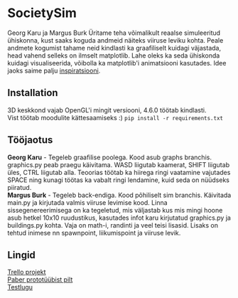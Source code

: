 # SocietySim
Georg Karu ja Margus Burk
Üritame teha võimalikult reaalse simuleeritud ühiskonna, kust saaks koguda andmeid näiteks viiruse leviku kohta. Peale andmete kogumist tahame neid kindlasti ka graafiliselt kuidagi väjastada, head vahend selleks on ilmselt matplotlib. Lahe oleks ka seda ühiskonda kuidagi visualiseerida, võibolla ka matplotlib'i animatsiooni kasutades. Idee jaoks saime palju [inspiratsiooni](https://www.youtube.com/channel/UCKzJFdi57J53Vr_BkTfN3uQ).
## Installation
3D keskkond vajab OpenGL'i mingit versiooni, 4.6.0 töötab kindlasti.\
Vist töötab moodulite kättesaamiseks :)
```pip install -r requirements.txt```
## Tööjaotus
**Georg Karu** - Tegeleb graafilise poolega. Kood asub graphs branchis.\
graphics.py peab praegu käivitama. WASD liigutab kaamerat, SHIFT liigutab üles, CTRL liigutab alla. Teoorias töötab ka hiirega ringi vaatamine vajutades SPACE ning kunagi töötas ka vabalt ringi lendamine, kuid seda on nüüdseks piiratud.\
**Margus Burk** - Tegeleb back-endiga. Kood põhiliselt sim branchis. Käivitada main.py ja kirjutada valmis viiruse levimise kood. Linna sissegenereerimisega on ka tegeletud, mis väljastab kus mis mingi hoone asub hetkel 10x10 ruudustikus, kasutades infot karu kirjutatud graphics.py ja buildings.py kohta. Vaja on math-i, randinti ja veel teisi lisasid. Lisaks on tehtud inimese nn spawnpoint, liikumispoint ja viiruse levik.
## Lingid
[Trello projekt](https://trello.com/invite/b/Jpmwlrf9/fbb6f7eab0eaf6a5f503c68ed731657c/programming)\
[Paber prototüübist pilt](https://drive.google.com/file/d/1HQ8DyVgav7QS9_rUDR6P6Z7sZj3u1z3w/view?usp=drivesdk)\
[Testlugu](https://docs.google.com/document/d/1cpls7_8X-8xKpTxBhHj9saon5NaK-EKF1s3iKGBTOQw/edit?usp=drivesdk)
